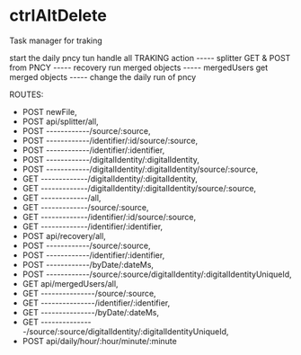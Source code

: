 # ctrlAltDelete

Task manager for traking

start the daily pncy tun
handle all TRAKING action
----- splitter GET & POST from PNCY
----- recovery run merged objects
----- mergedUsers get merged objects
----- change the daily run of pncy

ROUTES:

- POST newFile,
- POST api/splitter/all,
- POST ------------/source/:source,
- POST ------------/identifier/:id/source/:source,
- POST ------------/identifier/:identifier,
- POST ------------/digitalIdentity/:digitalIdentity,
- POST ------------/digitalIdentity/:digitalIdentity/source/:source,
- GET -------------/digitalIdentity/:digitalIdentity,
- GET -------------/digitalIdentity/:digitalIdentity/source/:source,
- GET -------------/all,
- GET -------------/source/:source,
- GET -------------/identifier/:id/source/:source,
- GET -------------/identifier/:identifier,
- POST api/recovery/all,
- POST ------------/source/:source,
- POST ------------/identifier/:identifier,
- POST ------------/byDate/:dateMs,
- POST ------------/source/:source/digitalIdentity/:digitalIdentityUniqueId,
- GET api/mergedUsers/all,
- GET ---------------/source/:source,
- GET ---------------/identifier/:identifier,
- GET ---------------/byDate/:dateMs,
- GET ---------------/source/:source/digitalIdentity/:digitalIdentityUniqueId,
- POST api/daily/hour/:hour/minute/:minute
